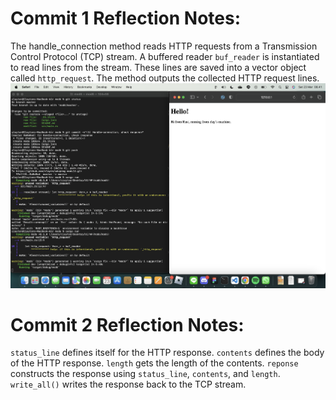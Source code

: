 # Commit 1 Reflection Notes:
The handle_connection method reads HTTP requests from a Transmission Control Protocol (TCP) stream. A buffered reader `buf_reader` is instantiated to read lines from the stream. These lines are saved into a vector object called `http_request`. The method outputs the collected HTTP request lines.
![alt text](./images/commit2.png)

# Commit 2 Reflection Notes:
`status_line` defines itself for the HTTP response. `contents` defines the body of the HTTP response. `length` gets the length of the contents. `reponse` constructs the response using `status_line`, `contents`, and `length`. `write_all()` writes the response back to the TCP stream.